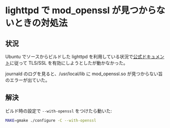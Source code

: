 # lighttpd で mod\_openssl が見つからないときの対処法
## 状況

Ubuntu でソースからビルドした lighttpd を利用している状況で[公式ドキュメント](https://redmine.lighttpd.net/projects/lighttpd/wiki/Docs_SSL)に従って TLS/SSL を有効にしようとしたが動かなかった。

journald のログを見ると、/usr/local/lib に mod\_openssl.so が見つからない旨のエラーが出ていた。

## 解決
ビルド時の設定で `--with-openssl` をつけたら動いた:

```sh
MAKE=gmake ./configure -C --with-openssl
```
